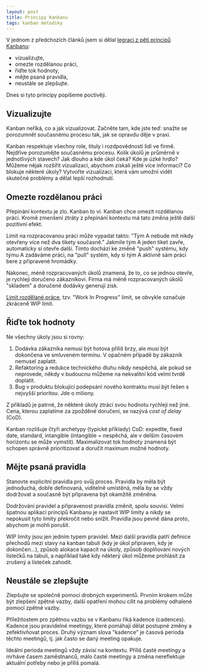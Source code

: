 ```yaml
---
layout: post
title: Principy Kanbanu
tags: kanban metodiky
---
```


V jednom z předchozích článků jsem si dělal [legraci z pěti principů Kanbanu](/kanban-principles-explained):

- vizualizujte,
- omezte rozdělanou práci,
- řiďte tok hodnoty,
- mějte psaná pravidla,
- neustále se zlepšujte.

Dnes si tyto principy popíšeme poctivěji.

## Vizualizujte

Kanban neříká, co a jak vizualizovat. Začněte tam, kde jste teď:
snažte se porozumnět současnému procesu tak, jak se opravdu děje v praxi.

Kanban respektuje všechny role, tituly i rozdpovědnosti lidí ve firmě.
Nejdříve porozumějte současnému procesu. Kolik úkolů je průměrně v jednotlivých stavech?
Jak dlouho a kde úkol čeká? Kde je úzké hrdlo? Můžeme nějak rozšířit vizualizaci, abychom
získali ještě více informací? Co blokuje některé úkoly?
Vytvořte vizualizaci, která vám umožní vidět skutečné problémy a dělat lepší rozhodnutí.

## Omezte rozdělanou práci

Přepínání kontextu je zlo. Kanban to ví. Kanban chce omezit rozdělanou práci.
Kromě zmenšení ztráty z přepínání kontextu má tato změna ještě další pozitivní efekt.

Limit na rozpracovanou práci může vypadat takto: "Tým A nebude mít nikdy
otevřeny více než dva tikety současně." Jakmile tým A jeden tiket zavře,
automaticky si otevře další. Tímto dochází ke změně "push" systému,
kdy týmu A zadáváme práci, na "pull" systém, kdy si tým A aktivně sám práci bere
z připravené hromádky.

Nakonec, méně rozpracovaných úkolů znamená, že to, co se jednou otevře, je rychleji doručeno zákazníkovi.
Firma má méně rozpracovaných úkolů "skladem" a doručené dodávky generují zisk.

[Limit rozdělané práce](/wip-vs-kapacita/),
tzv. "Work In Progress" limit, se obvykle označuje zkráceně WIP limit.

## Řiďte tok hodnoty

Ne všechny úkoly jsou si rovny:

1. Dodávka zákazníka nemusí být hotova příliš brzy,
   ale musí být dokončena ve smluveném termínu. V opačném případě by zákazník nemusel
   zaplatit.
2. Refaktoring a redukce technického dluhu nikdy nespěchá, ale pokud se neprovede,
   někdy v budoucnu můžeme na nekvalitní kód velmi tvrdě doplatit.
3. Bug v produktu blokující podepsání nového kontraktu musí být řešen s nejvyšší prioritou.
   Jde o miliony.

Z příkladů je patrné, že některé úkoly ztrácí svou hodnotu rychleji než jiné.
Cena, kterou zaplatíme za zpožděné doručení, se nazývá *cost of delay* (CoD).

Kanban rozlišuje čtyři archetypy (typické příklady) CoD: expedite, fixed date,
standard, intangible (intangible = nespěchá, ale v delším časovém horizontu se může vymstít).
Maximalizovat tok hodnoty znamená být schopen správně prioritizovat a doručit maximum možné hodnoty.

## Mějte psaná pravidla

Stanovte explicitní pravidla pro svůj proces. Pravidla by měla být jednoduchá, dobře definovaná,
viditelně umístěná, měla by se vždy dodržovat a současně být připravena být okamžitě změněna.

Dodržování pravidel a připravenost pravidla změnit, spolu souvisí.
Velmi špatnou aplikací principů Kanbanu je nastavit WIP limity a nikdy se nepokusit tyto limity překročit
nebo snížit. Pravidla jsou pevně dána proto, abychom je mohli porušit.

WIP limity jsou jen jedním typem pravidel. Mezi další pravidla patří definice přechodů
mezi stavy na kanban tabuli (kdy je úkol připraven, kdy je dokončen...),
způsob alokace kapacit na úkoly, způsob doplňování nových lístečků na tabuli,
a například také kdy některý úkol můžeme prohlásit za zrušený a lísteček zahodit.

## Neustále se zlepšujte

Zlepšujte se společně pomocí drobných experimentů. Prvním krokem může být zlepšení zpětné vazby,
další opatření mohou cílit na problémy odhalené pomocí zpětné vazby.

Příležitostem pro zpětnou vazbu se v Kanbanu říká kadence (cadences).
Kadence jsou pravidelné meetingy, které pomáhají dělat postupné změny a zefektivňovat proces.
Druhý význam slova "kadence" je časová perioda těchto meetingů, tj. jak často se daný meeting opakuje.

Ideální perioda meetingů vždy závisí na kontextu. Příliš časté meetingy a
mrháve časem zaměstnanců, málo časté meetingy a změna nereflektuje aktuální potřeby nebo je příliš pomalá.
